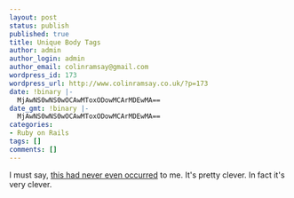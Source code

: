```yaml
---
layout: post
status: publish
published: true
title: Unique Body Tags
author: admin
author_login: admin
author_email: colinramsay@gmail.com
wordpress_id: 173
wordpress_url: http://www.colinramsay.co.uk/?p=173
date: !binary |-
  MjAwNS0wNS0wOCAwMToxODowMCArMDEwMA==
date_gmt: !binary |-
  MjAwNS0wNS0wOCAwMToxODowMCArMDEwMA==
categories:
- Ruby on Rails
tags: []
comments: []
---
```

<p>I must say, <a href="http://www.fivesevensix.com/articles/2005/04/15/automatic-body-tag-id-with-rails#comments">this had never even occurred</a> to me. It's pretty clever. In fact it's very clever.</p>
